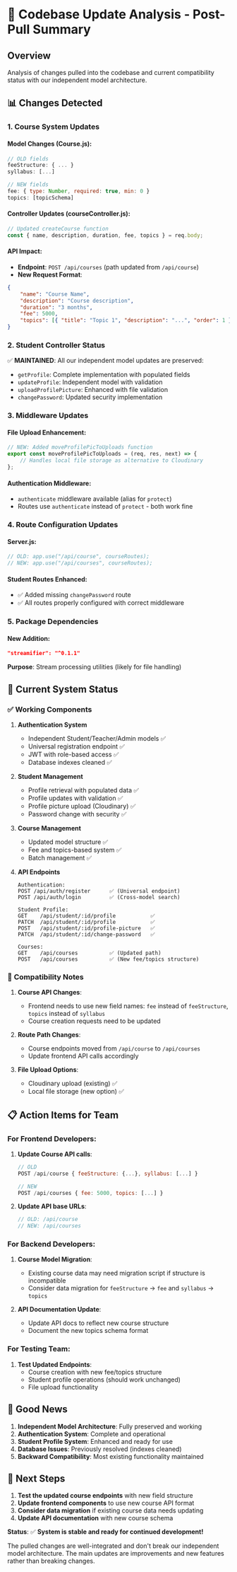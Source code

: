 # 🔄 Codebase Update Analysis - Post-Pull Summary

## Overview

Analysis of changes pulled into the codebase and current compatibility status with our independent model architecture.

## 📊 Changes Detected

### 1. **Course System Updates**

#### Model Changes (Course.js):

```javascript
// OLD fields
feeStructure: { ... }
syllabus: [...]

// NEW fields
fee: { type: Number, required: true, min: 0 }
topics: [topicSchema]
```

#### Controller Updates (courseController.js):

```javascript
// Updated createCourse function
const { name, description, duration, fee, topics } = req.body;
```

#### API Impact:

-   **Endpoint**: `POST /api/courses` (path updated from `/api/course`)
-   **New Request Format**:

```json
{
    "name": "Course Name",
    "description": "Course description",
    "duration": "3 months",
    "fee": 5000,
    "topics": [{ "title": "Topic 1", "description": "...", "order": 1 }]
}
```

### 2. **Student Controller Status**

✅ **MAINTAINED**: All our independent model updates are preserved:

-   `getProfile`: Complete implementation with populated fields
-   `updateProfile`: Independent model with validation
-   `uploadProfilePicture`: Enhanced with file validation
-   `changePassword`: Updated security implementation

### 3. **Middleware Updates**

#### File Upload Enhancement:

```javascript
// NEW: Added moveProfilePicToUploads function
export const moveProfilePicToUploads = (req, res, next) => {
    // Handles local file storage as alternative to Cloudinary
};
```

#### Authentication Middleware:

-   `authenticate` middleware available (alias for `protect`)
-   Routes use `authenticate` instead of `protect` - both work fine

### 4. **Route Configuration Updates**

#### Server.js:

```javascript
// OLD: app.use("/api/course", courseRoutes);
// NEW: app.use("/api/courses", courseRoutes);
```

#### Student Routes Enhanced:

-   ✅ Added missing `changePassword` route
-   ✅ All routes properly configured with correct middleware

### 5. **Package Dependencies**

#### New Addition:

```json
"streamifier": "^0.1.1"
```

**Purpose**: Stream processing utilities (likely for file handling)

## 🎯 Current System Status

### ✅ **Working Components**

1. **Authentication System**

    - Independent Student/Teacher/Admin models ✅
    - Universal registration endpoint ✅
    - JWT with role-based access ✅
    - Database indexes cleaned ✅

2. **Student Management**

    - Profile retrieval with populated data ✅
    - Profile updates with validation ✅
    - Profile picture upload (Cloudinary) ✅
    - Password change with security ✅

3. **Course Management**

    - Updated model structure ✅
    - Fee and topics-based system ✅
    - Batch management ✅

4. **API Endpoints**

    ```
    Authentication:
    POST /api/auth/register      ✅ (Universal endpoint)
    POST /api/auth/login         ✅ (Cross-model search)

    Student Profile:
    GET    /api/student/:id/profile           ✅
    PATCH  /api/student/:id/profile           ✅
    POST   /api/student/:id/profile-picture   ✅
    PATCH  /api/student/:id/change-password   ✅

    Courses:
    GET    /api/courses          ✅ (Updated path)
    POST   /api/courses          ✅ (New fee/topics structure)
    ```

### 🔧 **Compatibility Notes**

1. **Course API Changes**:

    - Frontend needs to use new field names: `fee` instead of `feeStructure`, `topics` instead of `syllabus`
    - Course creation requests need to be updated

2. **Route Path Changes**:

    - Course endpoints moved from `/api/course` to `/api/courses`
    - Update frontend API calls accordingly

3. **File Upload Options**:
    - Cloudinary upload (existing) ✅
    - Local file storage (new option) ✅

## 📋 **Action Items for Team**

### For Frontend Developers:

1. **Update Course API calls**:

    ```javascript
    // OLD
    POST /api/course { feeStructure: {...}, syllabus: [...] }

    // NEW
    POST /api/courses { fee: 5000, topics: [...] }
    ```

2. **Update API base URLs**:
    ```javascript
    // OLD: /api/course
    // NEW: /api/courses
    ```

### For Backend Developers:

1. **Course Model Migration**:

    - Existing course data may need migration script if structure is incompatible
    - Consider data migration for `feeStructure` → `fee` and `syllabus` → `topics`

2. **API Documentation Update**:
    - Update API docs to reflect new course structure
    - Document the new topics schema format

### For Testing Team:

1. **Test Updated Endpoints**:
    - Course creation with new fee/topics structure
    - Student profile operations (should work unchanged)
    - File upload functionality

## 🎉 **Good News**

1. **Independent Model Architecture**: Fully preserved and working
2. **Authentication System**: Complete and operational
3. **Student Profile System**: Enhanced and ready for use
4. **Database Issues**: Previously resolved (indexes cleaned)
5. **Backward Compatibility**: Most existing functionality maintained

## 🚀 **Next Steps**

1. **Test the updated course endpoints** with new field structure
2. **Update frontend components** to use new course API format
3. **Consider data migration** if existing course data needs updating
4. **Update API documentation** with new course schema

**Status**: ✅ **System is stable and ready for continued development!**

The pulled changes are well-integrated and don't break our independent model architecture. The main updates are improvements and new features rather than breaking changes.
